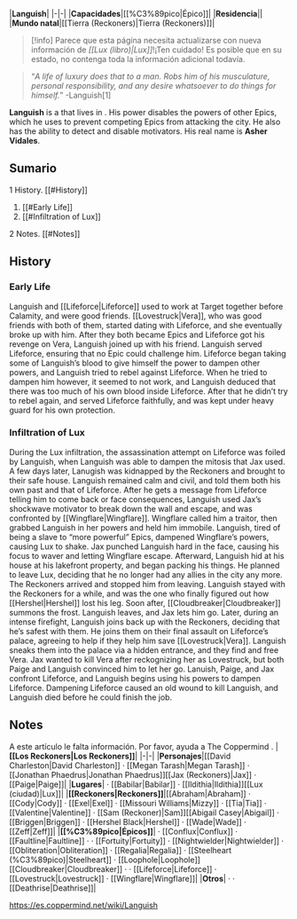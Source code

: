 |**Languish**|
|-|-|
|**Capacidades**|[[%C3%89pico\|Épico]]|
|**Residencia**||
|**Mundo natal**|[[Tierra (Reckoners)\|Tierra (Reckoners)]]|

> [!info] Parece que esta página necesita actualizarse con nueva información de *[[Lux (libro)\|Lux]]*!¡Ten cuidado! Es posible que en su estado, no contenga toda la información adicional todavía.

>“*A life of luxury does that to a man. Robs him of his musculature, personal responsibility, and any desire whatsoever to do things for himself.*”
\-Languish[1]


**Languish** is a  that lives in . His power disables the powers of other Epics, which he uses to prevent competing Epics from attacking the city. He also has the ability to detect and disable motivators. His real name is **Asher Vidales**.

## Sumario

1 History. [[#History]] 

1. [[#Early Life]] 
1. [[#Infiltration of Lux]] 


2 Notes. [[#Notes]] 


## History
### Early Life
Languish and [[Lifeforce\|Lifeforce]] used to work at Target together before Calamity, and were good friends. [[Lovestruck\|Vera]], who was good friends with both of them, started dating with Lifeforce, and she eventually broke up with him. After they both became Epics and Lifeforce got his revenge on Vera, Languish joined up with his friend. Languish served Lifeforce, ensuring that no Epic could challenge him. Lifeforce began taking some of Languish’s blood to give himself the power to dampen other powers, and Languish tried to rebel against Lifeforce. When he tried to dampen him however, it seemed to not work, and Languish deduced that there was too much of his own blood inside Lifeforce. After that he didn’t try to rebel again, and served Lifeforce faithfully, and was kept under heavy guard for his own protection.

### Infiltration of Lux
During the Lux infiltration, the assassination attempt on Lifeforce was foiled by Languish, when Languish was able to dampen the mitosis  that Jax used. A few days later, Lanugish was kidnapped by the Reckoners and brought to their safe house. Languish remained calm and civil, and told them both his own past and that of Lifeforce. After he gets a message from Lifeforce telling him to come back or face consequences, Languish used Jax’s shockwave motivator to break down the wall and escape, and was confronted by [[Wingflare\|Wingflare]]. Wingflare called him a traitor, then grabbed Languish in her powers and held him immobile. Languish, tired of being a slave to “more powerful” Epics, dampened Wingflare’s powers, causing Lux to shake. Jax punched Languish hard in the face, causing his focus to waver and letting Wingflare escape.
Afterward, Languish hid at his house at his lakefront property, and began packing his things. He planned to leave Lux, deciding that he no longer had any allies in the city any more. The Reckoners arrived and stopped him from leaving. Languish stayed with the Reckoners for a while, and was the one who finally figured out how [[Hershel\|Hershel]] lost his leg. Soon after, [[Cloudbreaker\|Cloudbreaker]] summons the frost. Languish leaves, and Jax lets him go. Later, during an intense firefight, Languish joins back up with the Reckoners, deciding that he’s safest with them. He joins them on their final assault on Lifeforce’s palace, agreeing to help if they help him save [[Lovestruck\|Vera]].
Languish sneaks them into the palace via a hidden entrance, and they find and free Vera. Jax wanted to kill Vera after reckognizing her as Lovestruck, but both Paige and Languish convinced him to let her go. Lanuish, Paige, and Jax confront Lifeforce, and Languish begins using his powers to dampen Lifeforce. Dampening Lifeforce caused an old wound to kill Languish, and Languish died before he could finish the job.

## Notes

A este artículo le falta información. Por favor, ayuda a The Coppermind .
|**[[Los Reckoners\|Los Reckoners]]**|
|-|-|
|**Personajes**|[[David Charleston\|David Charleston]] · [[Megan Tarash\|Megan Tarash]] · [[Jonathan Phaedrus\|Jonathan Phaedrus]][[Jax (Reckoners)\|Jax]] · [[Paige\|Paige]]|
|**Lugares**| · [[Babilar\|Babilar]] · [[Ildithia\|Ildithia]][[Lux (ciudad)\|Lux]]|
|**[[Reckoners\|Reckoners]]**|[[Abraham\|Abraham]] · [[Cody\|Cody]] · [[Exel\|Exel]] · [[Missouri Williams\|Mizzy]] · [[Tia\|Tia]] · [[Valentine\|Valentine]] · [[Sam (Reckoner)\|Sam]][[Abigail Casey\|Abigail]] · [[Briggen\|Briggen]] · [[Hershel Black\|Hershel]] · [[Wade\|Wade]] · [[Zeff\|Zeff]]|
|**[[%C3%89pico\|Épicos]]**| · [[Conflux\|Conflux]] · [[Faultline\|Faultline]] ·  · [[Fortuity\|Fortuity]] · [[Nightwielder\|Nightwielder]] · [[Obliteration\|Obliteration]] · [[Regalia\|Regalia]] · [[Steelheart (%C3%89pico)\|Steelheart]] · [[Loophole\|Loophole]][[Cloudbreaker\|Cloudbreaker]] ·  · [[Lifeforce\|Lifeforce]] · [[Lovestruck\|Lovestruck]] · [[Wingflare\|Wingflare]]|
|**Otros**| ·  · [[Deathrise\|Deathrise]]|



https://es.coppermind.net/wiki/Languish
